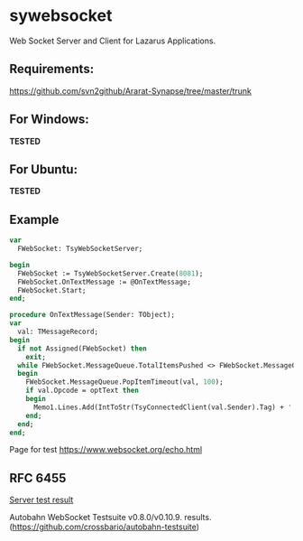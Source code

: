 # sywebsocket
Web Socket Server and Client for Lazarus Applications.

## Requirements:
https://github.com/svn2github/Ararat-Synapse/tree/master/trunk



## For Windows:
**TESTED**

## For Ubuntu:
**TESTED**

## Example
```pascal
var
  FWebSocket: TsyWebSocketServer;  

begin
  FWebSocket := TsyWebSocketServer.Create(8081);
  FWebSocket.OnTextMessage := @OnTextMessage;
  FWebSocket.Start;
end;            

procedure OnTextMessage(Sender: TObject);
var
  val: TMessageRecord;
begin
  if not Assigned(FWebSocket) then
    exit;
  while FWebSocket.MessageQueue.TotalItemsPushed <> FWebSocket.MessageQueue.TotalItemsPopped do
  begin
    FWebSocket.MessageQueue.PopItemTimeout(val, 100);
    if val.Opcode = optText then
    begin
      Memo1.Lines.Add(IntToStr(TsyConnectedClient(val.Sender).Tag) + ': ' + val.Message);
    end;
  end;
end;   
```

Page for test https://www.websocket.org/echo.html


## RFC 6455
[Server test result](http://syware.ru/html_result/)

Autobahn WebSocket Testsuite v0.8.0/v0.10.9. results. (https://github.com/crossbario/autobahn-testsuite)


